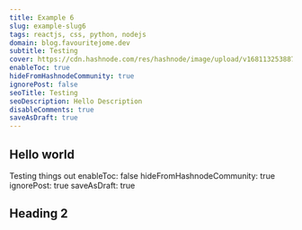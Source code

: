 ```yaml
---
title: Example 6
slug: example-slug6
tags: reactjs, css, python, nodejs
domain: blog.favouritejome.dev
subtitle: Testing
cover: https://cdn.hashnode.com/res/hashnode/image/upload/v1681132538878/itnaYF1h-.png
enableToc: true
hideFromHashnodeCommunity: true
ignorePost: false
seoTitle: Testing
seoDescription: Hello Description
disableComments: true
saveAsDraft: true
---
```

## Hello world

Testing things out
enableToc: false
hideFromHashnodeCommunity: true
ignorePost: true
saveAsDraft: true

## Heading 2
